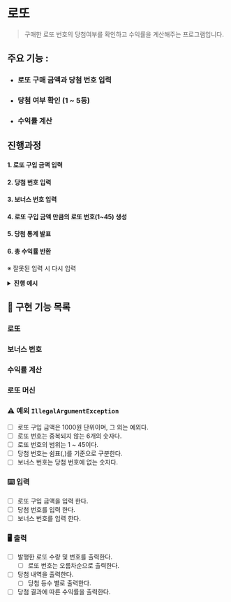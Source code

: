 # 로또

> 구매한 로또 번호의 당첨여부를 확인하고 수익률을 계산해주는 프로그램입니다.

## 주요 기능 :
- ### 로또 구매 금액과 당첨 번호 입력
- ### 당첨 여부 확인 (1 ~ 5등)
- ### 수익률 계산


## 진행과정 
#### 1. 로또 구입 금액 입력  <br>
#### 2. 당첨 번호 입력  <br>
#### 3. 보너스 번호 입력 <br>
#### 4. 로또 구입 금액 만큼의 로또 번호(1~45) 생성 <br>
#### 5. 당첨 통계 발표 <br>
#### 6. 총 수익률 반환 <br>

※ 잘못된 입력 시 다시 입력
<details><summary> <strong>진행 예시 </strong>
</summary>  

```text
구입금액을 입력해 주세요.
8000

8개를 구매했습니다.
[8, 21, 23, 41, 42, 43] 
[3, 5, 11, 16, 32, 38] 
[7, 11, 16, 35, 36, 44] 
[1, 8, 11, 31, 41, 42] 
[13, 14, 16, 38, 42, 45] 
[7, 11, 30, 40, 42, 43] 
[2, 13, 22, 32, 38, 45] 
[1, 3, 5, 14, 22, 45]

당첨 번호를 입력해 주세요.
1,2,3,4,5,6

보너스 번호를 입력해 주세요.
7

당첨 통계
---
3개 일치 (5,000원) - 1개
4개 일치 (50,000원) - 0개
5개 일치 (1,500,000원) - 0개
5개 일치, 보너스 볼 일치 (30,000,000원) - 0개
6개 일치 (2,000,000,000원) - 0개
총 수익률은 62.5%입니다.
```
</details>

## 📌 구현 기능 목록

### 로또

### 보너스 번호

### 수익률 계산

### 로또 머신

### ⚠️ 예외 ```IllegalArgumentException```
- [ ] 로또 구입 금액은 1000원 단위이며, 그 외는 예외다.
- [ ] 로또 번호는 중복되지 않는 6개의 숫자다.
- [ ] 로또 번호의 범위는 1 ~ 45이다.
- [ ] 당첨 번호는 쉼표(,)를 기준으로 구분한다.
- [ ] 보너스 번호는 당첨 번호에 없는 숫자다.

### ⌨️ 입력
- [ ] 로또 구입 금액을 입력 한다.
- [ ] 당첨 번호를 입력 한다.
- [ ] 보너스 번호를 입력 한다.

### 🖥️ 출력
- [ ] 발행한 로또 수량 및 번호를 출력한다.
  - [ ] 로또 번호는 오름차순으로 출력한다.
- [ ] 당첨 내역을 출력한다.
  - [ ] 당첨 등수 별로 출력한다.
- [ ] 당첨 결과에 따른 수익률을 출력한다.
